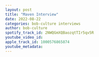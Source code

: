```yaml
---
layout: post
title: "Maven Interview"
date: 2022-08-22
categories: bob-culture interviews
author: bob-culture
spotify_track_id: 2NWQGmXQBaozqtTIr5qv5R
youtube_video_id: 
apple_track_id: 1000576865874
youtube_metadata: 
---
```

